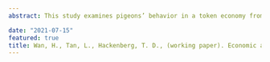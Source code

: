 ```yaml
---
abstract: This study examines pigeons’ behavior in a token economy from an economic perspective, with token accumulation as deferred consumption, token production as labor supply, and token exchange as spending. Six pigeons were exposed to a token reinforcement procedure with stimulus lights serving as tokens. Responses on a token production key produced tokens exchangeable for food reinforcers. After one token had been produced, an exchange production key became simultaneously available. Responses on this key produced an exchange period, wherein subjects exchanged earned tokens for food. Five experiments were conducted in all, and involved various combinations of price (token exchange ratio), wage rate (token production ratio), non-labor income (free tokens), and transaction cost (exchange production ratio). The study found that (1) token accumulation varied inversely with the token production ratio and directly with the exchange-production ratio; (2) token production responses varied inversely with the token production ratio at low ratios but directly at high ratios; (3) token production responses varied directly with the number of free tokens at low amounts but inversely at high amounts; (4) food consumption decreased as the food price increased; and (5) token exchanges increased as the token production ratio decreased. This study contributes to a behavioral economic understanding of individual behavior in a token economy, using foundational economic concepts of consumer demand and labor supply.

date: "2021-07-15"
featured: true
title: Wan, H., Tan, L., Hackenberg, T. D., (working paper). Economic analysis of pigeons token accumulation, exchange, and production in a laboratory based token economy.
---
```


